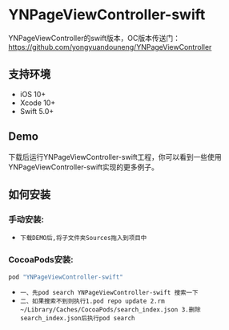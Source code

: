 # YNPageViewController-swift
YNPageViewController的swift版本，OC版本传送门：https://github.com/yongyuandouneng/YNPageViewController

## 支持环境
* iOS 10+
* Xcode 10+
* Swift 5.0+

## Demo

下载后运行YNPageViewController-swift工程，你可以看到一些使用YNPageViewController-swift实现的更多例子。

## 如何安装
### 手动安装:
- `下载DEMO后,将子文件夹Sources拖入到项目中`

### CocoaPods安装:

``` ruby
pod "YNPageViewController-swift"
```
- `一、先pod search YNPageViewController-swift 搜索一下`
- `二、如果搜索不到则执行1.pod repo update 2.rm ~/Library/Caches/CocoaPods/search_index.json 3.删除search_index.json后执行pod search`
